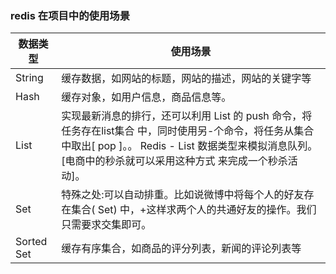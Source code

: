 ### redis 在项目中的使用场景

|数据类型| 	使用场景                      |
|----|----------------------------|
|String| 	缓存数据，如网站的标题，网站的描述，网站的关键字等 |
|Hash| 	缓存对象，如用户信息，商品信息等。         |
|List| 	实现最新消息的排行，还可以利用 List 的 push 命令，将任务存在list集合 中，同时使用另-个命令，将任务从集合中取出[ pop ]。。 Redis - List 数据类型来模拟消息队列。[电商中的秒杀就可以采用这种方式 来完成一个秒杀活动]。       |
|Set| 特殊之处:可以自动排重。比如说微博中将每个人的好友存在集合( Set) 中，+这样求两个人的共通好友的操作。我们只需要求交集即可。   |
|Sorted Set| 	缓存有序集合，如商品的评分列表，新闻的评论列表等  |
